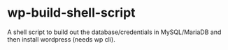 # wp-build-shell-script
A shell script to build out the database/credentials in MySQL/MariaDB and then install wordpress (needs wp cli).
